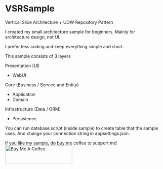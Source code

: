 # VSRSample
Vertical Slice Architecture + UOW Repository Pattern

I created my small architecture sample for beginners. Mainly for architecture design, not UI.

I prefer less coding and keep everything simple and short.

This sample consists of 3 layers

Presentation (UI)
- WebUI

Core (Business / Service and Entity)
- Application
- Domain

Infrastructure (Data / ORM)
- Persistence

You can run database script (inside sample) to create table that the sample uses. And change your connection string in appsettings.json.

If you like my sample, do buy me coffee to support me!<br>
<a href="https://www.buymeacoffee.com/sgashua" target="_blank"><img src="https://cdn.buymeacoffee.com/buttons/v2/default-yellow.png" alt="Buy Me A Coffee" style="height: 60px !important;width: 217px !important;" ></a>
